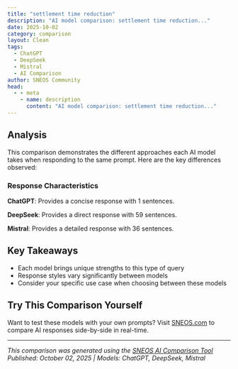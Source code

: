 ```yaml
---
title: "settlement time reduction"
description: "AI model comparison: settlement time reduction..."
date: 2025-10-02
category: comparison
layout: Clean
tags:
  - ChatGPT
  - DeepSeek
  - Mistral
  - AI Comparison
author: SNEOS Community
head:
  - - meta
    - name: description
      content: "AI model comparison: settlement time reduction..."
---
```


<ChatComparison
  title="settlement time reduction"
  prompt="settlement time reduction"
  :responses='{"ChatGPT": "Settlement time reduction generally refers to the process of shortening the time it takes to finalize transactions in various contexts, such as finance, real estate, or legal agreements. Here are a few contexts in which settlement time reduction can be significant:\n\n1. **Financial Transactions**: In trading and investment, reducing settlement time means that transactions (like buying or selling stocks) are finalized more quickly. This can improve liquidity, reduce risk, and enhance market efficiency. Efforts to achieve faster settlement times include electronic trading platforms, real-time gross settlement systems, and advancements in blockchain technology.\n\n2. **Real Estate Transactions**: In real estate, settlement (or closing) times can be lengthy due to paperwork, approvals, and inspections. Streamlining these processes through better communication, pre-approval of loans, and the use of technology (like e-signatures and online document management) can reduce settlement times and improve the overall buying/selling experience.\n\n3. **Legal Settlements**: In legal contexts, reducing settlement time can involve quicker resolution of disputes through mediation, arbitration, or efficient court processes. This often involves improved procedures and the use of technology to facilitate communication and documentation.\n\n4. **Regulatory and Compliance Processes**: In various industries, faster settlement times can be achieved by enhancing compliance procedures and utilizing technology to automate and track compliance tasks.\n\n**Methods for Reducing Settlement Time**:\n- **Automation**: Implementing automated systems for transaction processing and documentation can greatly reduce time.\n- **Technology Integration**: Using integrated platforms that bring together all stakeholders (like buyers, sellers, banks, and legal teams) can streamline communication and processes.\n- **Simplifying Processes**: Reviewing and re-engineering processes to eliminate unnecessary steps can speed up the settlement time.\n- **Standardization**: Standardizing documentation and processes can lead to faster approvals and closings.\n\nReducing settlement times is often beneficial for all parties involved, as it can lead to reduced costs, increased satisfaction, and better cash flow management.", "DeepSeek": "Of course. \u0022Settlement time reduction\u0022 is a critical goal in finance, logistics, and law. It refers to shortening the period between the initiation of a transaction and its final, irrevocable completion.\n\nThis concept is most prominent in **financial markets**, but the principle applies broadly.\n\n---\n\n### 1. Settlement Time Reduction in Finance \u0026 Securities Trading\n\nThis is the most common context. When you buy a stock, the trade isn\u0027t finalized instantly. There\u0027s a lag between the **trade date (T)** and the **settlement date**, when cash and securities are officially exchanged.\n\n#### **Why is it so important in finance?**\n\n* **Counterparty Risk:** The longer the settlement period, the higher the risk that the other party (e.g., the buyer or seller) could default or go bankrupt before the transaction is complete.\n* **Capital Efficiency:** Funds and securities are \u0022in limbo\u0022 during the settlement period. Faster settlement frees up capital for reinvestment or other uses.\n* **Liquidity:** Faster settlement means money and assets are back in the market more quickly, increasing overall market liquidity.\n* **Operational Efficiency \u0026 Cost:** Shorter cycles mean less manual intervention, fewer failed trades, and lower back-office costs.\n* **Global Standardization:** Aligning settlement cycles across different countries simplifies cross-border trading.\n\n#### **The Historical Trend: T\u002B3 to T\u002B1 to T\u002B0**\n\nThe industry has been consistently compressing the settlement cycle:\n\n* **T\u002B5:** The old, physical certificate-based system.\n* **T\u002B3:** The standard for decades (Trade date plus 3 business days).\n* **T\u002B2:** Adopted by most major markets (US, EU, Canada) over the past decade.\n* **T\u002B1:** The new frontier. The US and Canada moved to T\u002B1 on May 28, 2024. India moved to T\u002B1 in 2022 and is now implementing T\u002B0 in phases.\n* **T\u002B0 / Instant Settlement:** The theoretical end goal, where settlement occurs simultaneously with the trade.\n\n#### **How is it Achieved? (Key Enablers)**\n\n1. **Dematerialization (Demat):** Replacing physical share certificates with electronic book entries. This is the foundational step.\n2. **Straight-Through Processing (STP):** Automating the entire trade lifecycle so that instructions flow from initiation to settlement without manual re-entry.\n3. **Central Counterparties (CCPs):** Entities like the DTCC in the US that interpose themselves between buyers and sellers, guaranteeing the trade and reducing risk.\n4. **Real-Time Gross Settlement (RTGS) Systems:** For the cash leg of the transaction, enabling immediate, final transfer of funds.\n5. **Blockchain \u0026 DLT:** Distributed Ledger Technology promises near-instant settlement by updating buyer and seller ledgers simultaneously on a shared, immutable database.\n\n---\n\n### 2. Settlement Time Reduction in Banking \u0026 Payments\n\nThis refers to the time it takes for a payment to become final and \u0022good funds\u0022 in the recipient\u0027s account.\n\n* **Cheques vs. ACH vs. Wire Transfers:**\n * **Cheques:** Can take 2-5 business days to \u0022clear\u0022 (a long settlement time).\n * **ACH (Automated Clearing House):** Typically 1-2 business days (e.g., direct deposit).\n * **Wire Transfers:** Often same-day and irrevocable (short settlement time).\n* **Real-Time Payments (RTP):** Systems like FedNow (US), UPI (India), and Faster Payments (UK) have drastically reduced settlement time to seconds.\n\n---\n\n### 3. Settlement Time Reduction in Logistics \u0026 Supply Chain\n\nHere, \u0022settlement\u0022 often refers to the reconciliation and payment process between shippers, carriers, and customers.\n\n* **Reducing this time** means faster invoice processing, fewer disputes, and improved cash flow for carriers.\n* **Enablers:** Digital Freight Matching, automated billing systems, and Electronic Proof of Delivery (ePOD) that instantly confirm job completion and trigger invoicing.\n\n---\n\n### 4. Settlement Time Reduction in Legal Contexts\n\nIn lawsuits, \u0022settlement\u0022 means an agreement to resolve the dispute out of court.\n\n* **Reducing settlement time** here means reaching an agreement faster, which saves on legal fees, court costs, and emotional stress for all parties.\n* **Enablers:** Mediation, arbitration, and pre-trial settlement conferences are all designed to accelerate this process.\n\n---\n\n### Summary Table\n\n| Context | What is \u0022Settlement\u0022? | Traditional Time | Reduced Time | Key Enablers |\n| :--- | :--- | :--- | :--- | :--- |\n| **Financial Trading** | Exchange of cash for securities | T\u002B3, T\u002B2 | **T\u002B1, T\u002B0** | Demat, STP, CCPs, Blockchain |\n| **Banking/Payments** | Final transfer of funds between accounts | 1-3 Days (ACH) | **Seconds (RTP)** | Real-Time Payment Systems (e.g., FedNow, UPI) |\n| **Logistics** | Invoice payment after delivery | 30-60 Days | **\u003C15 Days** | Automated Invoicing, Digital Proof of Delivery |\n| **Legal Disputes** | Reaching an agreement to end a case | Months/Years | **Weeks/Months** | Mediation, Arbitration, Early Case Assessment |\n\nIn conclusion, **settlement time reduction is a universal driver of efficiency, risk reduction, and cost savings.** It is a key indicator of a modern, robust, and competitive system, whether in global finance or a local supply chain.", "Mistral": "Reducing settlement time, particularly in financial transactions, can have significant benefits for efficiency, liquidity, and risk management. Here are some strategies and technologies that can help achieve this:\n\n### 1. **Blockchain and Distributed Ledger Technology (DLT)**\n - **Smart Contracts**: Automate the execution of agreements, reducing the need for manual intervention and speeding up the settlement process.\n - **Decentralized Ledgers**: Provide a transparent and immutable record of transactions, reducing the need for reconciliation and verification.\n\n### 2. **Real-Time Gross Settlement (RTGS) Systems**\n - **Immediate Settlement**: RTGS systems process transactions individually and in real-time, ensuring immediate settlement and reducing counterparty risk.\n - **Central Bank Involvement**: Many RTGS systems are operated by central banks, providing a high level of trust and security.\n\n### 3. **Central Counterparty Clearing (CCP)**\n - **Risk Mitigation**: CCPs act as intermediaries, reducing counterparty risk and ensuring that transactions are settled even if one party defaults.\n - **Netting**: CCPs can net multiple transactions, reducing the number of settlements required and speeding up the process.\n\n### 4. **Automated Clearing House (ACH) Systems**\n - **Batch Processing**: ACH systems process transactions in batches, which can be more efficient than individual processing.\n - **Electronic Payments**: ACH systems facilitate electronic payments, reducing the need for physical checks and speeding up settlement.\n\n### 5. **Digital Currencies and Stablecoins**\n - **Instant Settlement**: Digital currencies and stablecoins can provide near-instant settlement, reducing the time and cost associated with traditional settlement processes.\n - **Cross-Border Transactions**: These technologies can facilitate faster and cheaper cross-border transactions, reducing settlement times.\n\n### 6. **Artificial Intelligence (AI) and Machine Learning (ML)**\n - **Fraud Detection**: AI and ML can be used to detect fraudulent transactions in real-time, reducing the need for manual reviews and speeding up settlement.\n - **Predictive Analytics**: These technologies can predict settlement times and identify bottlenecks, allowing for proactive measures to reduce settlement times.\n\n### 7. **Regulatory and Standardization Efforts**\n - **Harmonization of Standards**: Standardizing transaction formats and protocols can reduce the complexity and time required for settlement.\n - **Regulatory Support**: Regulatory bodies can support the adoption of new technologies and practices that reduce settlement times.\n\n### 8. **Enhanced Communication and Collaboration**\n - **Interbank Communication**: Improved communication between banks and financial institutions can reduce delays and errors in the settlement process.\n - **Collaborative Platforms**: Platforms that facilitate collaboration between different parties in the settlement process can streamline workflows and reduce settlement times.\n\n### 9. **Instant Payment Systems**\n - **Real-Time Payments**: Systems like the Faster Payments Service in the UK or the Real-Time Payments (RTP) network in the US provide real-time settlement, reducing the need for end-of-day processing.\n - **24/7 Availability**: These systems are often available 24/7, allowing for settlement at any time.\n\n### 10. **Tokenization**\n - **Digital Assets**: Tokenizing assets can facilitate faster and more efficient settlement, as digital tokens can be transferred instantly.\n - **Interoperability**: Tokenization can improve interoperability between different financial systems, reducing settlement times.\n\n### Implementation Considerations\n- **Security**: Ensure that any new technologies or processes are secure and comply with regulatory requirements.\n- **Scalability**: Ensure that the solutions can scale to handle increased transaction volumes.\n- **Interoperability**: Ensure that new systems can integrate with existing infrastructure and processes.\n- **Cost**: Consider the cost implications of implementing new technologies and processes.\n\nBy leveraging these strategies and technologies, financial institutions and other stakeholders can significantly reduce settlement times, improving efficiency and reducing risks."}' 
  published-date="11:01"
/>

## Analysis

This comparison demonstrates the different approaches each AI model takes when responding to the same prompt. Here are the key differences observed:

### Response Characteristics

**ChatGPT**: Provides a concise response with 1 sentences. 

**DeepSeek**: Provides a direct response with 59 sentences. 

**Mistral**: Provides a detailed response with 36 sentences. 

## Key Takeaways

- Each model brings unique strengths to this type of query
- Response styles vary significantly between models
- Consider your specific use case when choosing between these models

## Try This Comparison Yourself

Want to test these models with your own prompts? Visit [SNEOS.com](https://sneos.com) to compare AI responses side-by-side in real-time.

---

*This comparison was generated using the [SNEOS AI Comparison Tool](https://sneos.com)*
*Published: October 02, 2025 | Models: ChatGPT, DeepSeek, Mistral*
